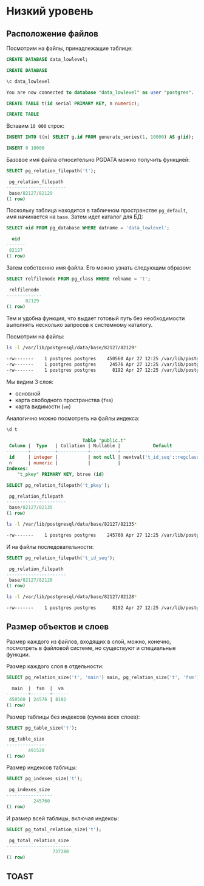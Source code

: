 # Низкий уровень

## Расположение файлов

Посмотрим на файлы, принадлежащие таблице:
```sql
CREATE DATABASE data_lowlevel;

CREATE DATABASE
```

```sql
\c data_lowlevel

You are now connected to database "data_lowlevel" as user "postgres".
```

```sql
CREATE TABLE t(id serial PRIMARY KEY, n numeric);

CREATE TABLE
```

Вставим `10 000` строк:
```sql
INSERT INTO t(n) SELECT g.id FROM generate_series(1, 10000) AS g(id);

INSERT 0 10000
```

Базовое имя файла относительно PGDATA можно получить функцией:
```sql
SELECT pg_relation_filepath('t');

 pg_relation_filepath 
----------------------
 base/82127/82129
(1 row)
```

Поскольку таблица находится в табличном пространстве `pg_default`, имя начинается на `base`.
Затем идет каталог для БД:

```sql
SELECT oid FROM pg_database WHERE datname = 'data_lowlevel';

  oid  
-------
 82127
(1 row)
```

Затем собственно имя файла. Его можно узнать следующим образом:
```sql
SELECT relfilenode FROM pg_class WHERE relname = 't';

 relfilenode 
-------------
       82129
(1 row)
```

Тем и удобна функция, что выдает готовый путь без необходимости выполнять несколько запросов к системному каталогу.

Посмотрим на файлы:
```bash
ls -l /var/lib/postgresql/data/base/82127/82129*

-rw-------    1 postgres postgres    450560 Apr 27 12:25 /var/lib/postgresql/data/base/82127/82129
-rw-------    1 postgres postgres     24576 Apr 27 12:25 /var/lib/postgresql/data/base/82127/82129_fsm
-rw-------    1 postgres postgres      8192 Apr 27 12:25 /var/lib/postgresql/data/base/82127/82129_vm
```

Мы видим 3 слоя:
- основной
- карта свободного пространства (`fsm`)
- карта видимости (`vm`)

Аналогично можно посмотреть на файлы индекса:
```sql
\d t

                            Table "public.t"
 Column |  Type   | Collation | Nullable |            Default
--------+---------+-----------+----------+-------------------------------
 id     | integer |           | not null | nextval('t_id_seq'::regclass)
 n      | numeric |           |          |
Indexes:
    "t_pkey" PRIMARY KEY, btree (id)
```

```sql
SELECT pg_relation_filepath('t_pkey');

 pg_relation_filepath 
----------------------
 base/82127/82135
(1 row)
```

```bash
ls -l /var/lib/postgresql/data/base/82127/82135*

-rw-------    1 postgres postgres    245760 Apr 27 12:25 /var/lib/postgresql/data/base/82127/82135
```

И на файлы последовательности:
```sql
SELECT pg_relation_filepath('t_id_seq');

 pg_relation_filepath 
----------------------
 base/82127/82128
(1 row)
```

```bash
ls -l /var/lib/postgresql/data/base/82127/82128*

-rw-------    1 postgres postgres      8192 Apr 27 12:25 /var/lib/postgresql/data/base/82127/82128
```


## Размер объектов и слоев

Размер каждого из файлов, входящих в слой, можно, конечно, посмотреть в файловой системе, но существуют и специальные функции.

Размер каждого слоя в отдельности:
```sql
SELECT pg_relation_size('t', 'main') main, pg_relation_size('t', 'fsm') fsm, pg_relation_size('t', 'vm') vm;

  main  |  fsm  |  vm  
--------+-------+------
 450560 | 24576 | 8192
(1 row)
```

Размер таблицы без индексов (сумма всех слоев):
```sql
SELECT pg_table_size('t');

 pg_table_size 
---------------
        491520
(1 row)
```

Размер индексов таблицы:
```sql
SELECT pg_indexes_size('t');

 pg_indexes_size 
-----------------
          245760
(1 row)
```

И размер всей таблицы, включая индексы:
```sql
SELECT pg_total_relation_size('t');

 pg_total_relation_size 
------------------------
                 737280
(1 row)
```


## TOAST



